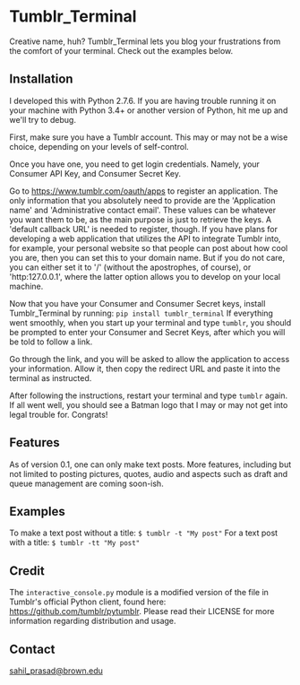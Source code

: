 # Tumblr_Terminal

Creative name, huh? Tumblr_Terminal lets you blog your frustrations from the comfort of your terminal. Check out the examples below.

## Installation

I developed this with Python 2.7.6. If you are having trouble running it on your machine with Python 3.4+ or another version of Python, hit me up and we'll try to debug.

First, make sure you have a Tumblr account. This may or may not be a wise choice, depending on your levels of self-control.

Once you have one, you need to get login credentials. Namely, your Consumer API Key, and Consumer Secret Key.

Go to https://www.tumblr.com/oauth/apps to register an application. The only information that you absolutely need to provide are the 'Application name' and 'Administrative contact email'. These values can be whatever you want them to be, as the main purpose is just to retrieve the keys. A 'default callback URL' is needed to register, though. If you have plans for developing a web application that utilizes the API to integrate Tumblr into, for example, your personal website so that people can post about how cool you are, then you can set this to your domain name. But if you do not care, you can either set it to '/' (without the apostrophes, of course), or 'http:127.0.0.1', where the latter option allows you to develop on your local machine.

Now that you have your Consumer and Consumer Secret keys, install Tumblr_Terminal by running:
`pip install tumblr_terminal`
If everything went smoothly, when you start up your terminal and type `tumblr`, you should be prompted to enter your Consumer and Secret Keys, after which you will be told to follow a link.

Go through the link, and you will be asked to allow the application to access your information. Allow it, then copy the redirect URL and paste it into the terminal as instructed.

After following the instructions, restart your terminal and type `tumblr` again. If all went well, you should see a Batman logo that I may or may not get into legal trouble for. Congrats!

## Features

As of version 0.1, one can only make text posts. More features, including but not limited to posting pictures, quotes, audio and aspects such as draft and queue management are coming soon-ish.

## Examples

To make a text post without a title:
`$ tumblr -t "My post"`
For a text post with a title:
`$ tumblr -tt "My post"`

## Credit

The `interactive_console.py` module is a modified version of the file in Tumblr's official Python client, found here: https://github.com/tumblr/pytumblr. Please read their LICENSE for more information regarding distribution and usage.

## Contact

sahil_prasad@brown.edu
